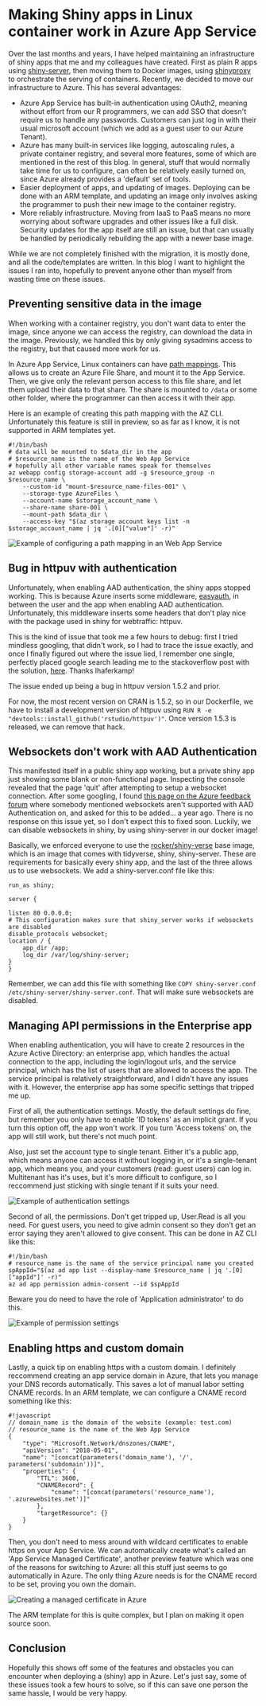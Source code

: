 # Making Shiny apps in Linux container work in Azure App Service

Over the last months and years, I have helped maintaining an infrastructure of shiny apps that me and my colleagues have created. First as plain R apps using [shiny-server](https://rstudio.com/products/shiny/shiny-server/), then moving them to Docker images, using [shinyproxy](https://www.shinyproxy.io/) to orchestrate the serving of containers. Recently, we decided to move our infrastructure to Azure. This has several advantages:

* Azure App Service has built-in authentication using OAuth2, meaning without effort from our R programmers, we can add SSO that doesn't require us to handle any passwords. Customers can just log in with their usual microsoft account (which we add as a guest user to our Azure Tenant).
* Azure has many built-in services like logging, autoscaling rules, a private container registry, and several more features, some of which are mentioned in the rest of this blog. In general, stuff that would normally take time for us to configure, can often be relatively easily turned on, since Azure already provides a 'default' set of tools.
* Easier deployment of apps, and updating of images. Deploying can be done with an ARM template, and updating an image only involves asking the programmer to push their new image to the container registry.
* More reliably infrastructure. Moving from IaaS to PaaS means no more worrying about software upgrades and other issues like a full disk. Security updates for the app itself are still an issue, but that can usually be handled by periodically rebuilding the app with a newer base image.

While we are not completely finished with the migration, it is mostly done, and all the code/templates are written. In this blog I want to highlight the issues I ran into, hopefully to prevent anyone other than myself from wasting time on these issues.

## Preventing sensitive data in the image

When working with a container registry, you don't want data to enter the image, since anyone we can access the registry, can download the data in the image. Previously, we handled this by only giving sysadmins access to the registry, but that caused more work for us.

In Azure App Service, Linux containers can have [path mappings](https://docs.microsoft.com/en-us/azure/app-service/containers/how-to-serve-content-from-azure-storage). This allows us to create an Azure File Share, and mount it to the App Service. Then, we give only the relevant person access to this file share, and let them upload their data to that share. The share is mounted to `/data` or some other folder, where the programmer can then access it with their app.

Here is an example of creating this path mapping with the AZ CLI. Unfortunately this feature is still in preview, so as far as I know, it is not supported in ARM templates yet.

    #!/bin/bash
    # data will be mounted to $data_dir in the app
    # $resource_name is the name of the Web App Service
    # hopefully all other variable names speak for themselves
    az webapp config storage-account add -g $resource_group -n $resource_name \
        --custom-id "mount-$resource_name-files-001" \
        --storage-type AzureFiles \
        --account-name $storage_account_name \
        --share-name share-001 \
        --mount-path $data_dir \
        --access-key "$(az storage account keys list -n $storage_account_name | jq '.[0]["value"]' -r)"

![Example of configuring a path mapping in an Web App Service](../static/1-azureapps/pathmappings.png)

## Bug in httpuv with authentication

Unfortunately, when enabling AAD authentication, the shiny apps stopped working. This is because Azure inserts some middleware, [easyauth](https://github.com/cgillum/easyauth), in between the user and the app when enabling AAD authentication. Unfortunately, this middleware inserts some headers that don't play nice with the package used in shiny for webtraffic: httpuv.

This is the kind of issue that took me a few hours to debug: first I tried mindless googling, that didn't work, so I had to trace the issue exactly, and once I finally figured out where the issue lied, I remember one single, perfectly placed google search leading me to the stackoverflow post with the solution, [here](https://stackoverflow.com/questions/56797036/how-do-i-get-shiny-server-to-working-with-azure-active-directory/58541479#58541479). Thanks lhaferkamp!

The issue ended up being a bug in httpuv version 1.5.2 and prior.

For now, the most recent version on CRAN is 1.5.2, so in our Dockerfile, we have to install a development version of httpuv using `RUN R -e "devtools::install_github('rstudio/httpuv')"`. Once version 1.5.3 is released, we can remove that hack.

## Websockets don't work with AAD Authentication

This manifested itself in a public shiny app working, but a private shiny app just showing some blank or non-functional page. Inspecting the console revealed that the page 'quit' after attempting to setup a websocket connection. After some googling, I found [this page on the Azure feedback forum](https://feedback.azure.com/forums/169385-web-apps/suggestions/36489109-add-support-for-websocket-connections-when-aad-aut) where somebody mentioned websockets aren't supported with AAD Authentication on, and asked for this to be added... a year ago. There is no response on this issue yet, so I don't expect this to fixed soon. Luckily, we can disable websockets in shiny, by using shiny-server in our docker image!

Basically, we enforced everyone to use the [rocker/shiny-verse](https://hub.docker.com/r/rocker/shiny-verse) base image, which is an image that comes with tidyverse, shiny, shiny-server. These are requirements for basically every shiny app, and the last of the three allows us to use websockets. We add a shiny-server.conf file like this:

    run_as shiny;

    server {

    listen 80 0.0.0.0;
    # This configuration makes sure that shiny_server works if websockets are disabled
    disable_protocols websocket;
    location / {
        app_dir /app;
        log_dir /var/log/shiny-server;
    }
    }

Remember, we can add this file with something like `COPY shiny-server.conf /etc/shiny-server/shiny-server.conf`. That will make sure websockets are disabled.

## Managing API permissions in the Enterprise app

When enabling authentication, you will have to create 2 resources in the Azure Active Directory: an enterprise app, which handles the actual connection to the app, including the login/logout urls, and the service principal, which has the list of users that are allowed to access the app. The service principal is relatively straightforward, and I didn't have any issues with it. However, the enterprise app has some specific settings that tripped me up.

First of all, the authentication settings. Mostly, the default settings do fine, but remember you only have to enable 'ID tokens' as an implicit grant. If you turn this option off, the app won't work. If you turn 'Access tokens' on, the app will still work, but there's not much point.

Also, just set the account type to single tenant. Either it's a public app, which means anyone can access it without logging in, or it's a single-tenant app, which means you, and your customers (read: guest users) can log in. Multitenant has it's uses, but it's more difficult to configure, so I reccommend just sticking with single tenant if it suits your need.

![Example of authentication settings](../static/1-azureapps/authentication.png)

Second of all, the permissions. Don't get tripped up, User.Read is all you need. For guest users, you need to give admin consent so they don't get an error saying they aren't allowed to give consent. This can be done in AZ CLI like this:

    #!/bin/bash
    # resource_name is the name of the service principal name you created
    spAppId="$(az ad app list --display-name $resource_name | jq '.[0]["appId"]' -r)"
    az ad app permission admin-consent --id $spAppId

Beware you do need to have the role of 'Application administrator' to do this.

![Example of permission settings](../static/1-azureapps/permissions.png)

## Enabling https and custom domain

Lastly, a quick tip on enabling https with a custom domain. I definitely reccommend creating an app service domain in Azure, that lets you manage your DNS records automatically. This saves a lot of manual labor setting CNAME records. In an ARM template, we can configure a CNAME record something like this:

    #!javascript
    // domain_name is the domain of the website (example: test.com)
    // resource_name is the name of the Web App Service
    {
        "type": "Microsoft.Network/dnszones/CNAME",
        "apiVersion": "2018-05-01",
        "name": "[concat(parameters('domain_name'), '/', parameters('subdomain'))]",
        "properties": {
            "TTL": 3600,
            "CNAMERecord": {
                "cname": "[concat(parameters('resource_name'), '.azurewebsites.net')]"
            },
            "targetResource": {}
        }
    }

Then, you don't need to mess around with wildcard certificates to enable https on your App Service. We can automatically create what's called an 'App Service Managed Certificate', another preview feature which was one of the reasons for switching to Azure: all this stuff just seems to go automatically in Azure.
The only thing Azure needs is for the CNAME record to be set, proving you own the domain.

![Creating a managed certificate in Azure](../static/1-azureapps/managedcertificate.png)

The ARM template for this is quite complex, but I plan on making it open source soon.

## Conclusion

Hopefully this shows off some of the features and obstacles you can encounter when deploying a (shiny) app in Azure. Let's just say, some of these issues took a few hours to solve, so if this can save one person the same hassle, I would be very happy.
